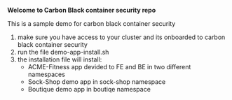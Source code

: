 **Welcome to Carbon Black container security repo**

This is a sample demo for carbon black container security
1. make sure you have access to your cluster and its onboarded to carbon black container security
2. run the file demo-app-install.sh
3. the installation file will install:
    - ACME-Fitness app devided to FE and BE in two different namespaces
    - Sock-Shop demo app in sock-shop namespace
    - Boutique demo app in boutiqe namespace

